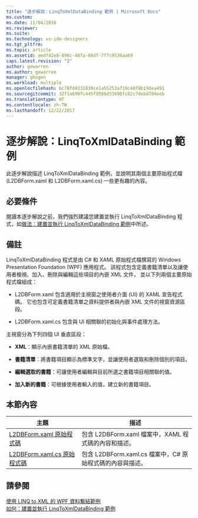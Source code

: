 ```yaml
---
title: "逐步解說︰LinqToXmlDataBinding 範例 | Microsoft Docs"
ms.custom: 
ms.date: 11/04/2016
ms.reviewer: 
ms.suite: 
ms.technology: vs-ide-designers
ms.tgt_pltfrm: 
ms.topic: article
ms.assetid: aedf42e8-896c-48fa-88df-7f7c9536aa69
caps.latest.revision: "2"
author: gewarren
ms.author: gewarren
manager: ghogen
ms.workload: multiple
ms.openlocfilehash: bc78fd4331839ce1a55253a719c40f8b19dea491
ms.sourcegitcommit: 32f1a690fc445f9586d53698fc82c7debd784eeb
ms.translationtype: HT
ms.contentlocale: zh-TW
ms.lasthandoff: 12/22/2017
---
```

# <a name="walkthrough-linqtoxmldatabinding-example"></a>逐步解說：LinqToXmlDataBinding 範例
此逐步解說描述 LinqToXmlDataBinding 範例，並說明其兩個主要原始程式檔 (L2DBForm.xaml 和 L2DBForm.xaml.cs) 一些更有趣的內容。  
  
## <a name="prerequisites"></a>必要條件  
 閱讀本逐步解說之前，我們強烈建議您建置並執行 LinqToXmlDataBinding 程式，如[做法：建置並執行 LinqToXmlDataBinding 範例](../designers/how-to-build-and-run-the-linqtoxmldatabinding-example.md)中所述。  
  
## <a name="remarks"></a>備註  
 LinqToXmlDataBinding 程式是由 C# 和 XAML 原始程式檔撰寫的 Windows Presentation Foundation (WPF) 應用程式。 該程式包含定義書籍清單以及讓使用者檢視、加入、刪除與編輯這些項目的內嵌 XML 文件， 並以下列兩個主要原始程式檔組成：  
  
-   L2DBForm.xaml 包含適用於主視窗之使用者介面 (UI) 的 XAML 宣告程式碼。 它也包含可定義書籍清單之資料提供者與內嵌 XML 文件的視窗資源區段。  
  
-   L2DBForm.xaml.cs 包含與 UI 相關聯的初始化與事件處理方法。  
  
 主視窗分為下列四個 UI 垂直區段：  
  
-   **XML**：顯示內嵌書籍清單的 XML 原始檔。  
  
-   **書籍清單**：將書籍項目顯示為標準文字，並讓使用者選取和刪除個別的項目。  
  
-   **編輯選取的書籍**：可讓使用者編輯與目前所選之書籍項目相關聯的值。  
  
-   **加入新的書籍**：可根據使用者輸入的值，建立新的書籍項目。  
  
## <a name="in-this-section"></a>本節內容  
  
|主題|描述|  
|-----------|-----------------|  
|[L2DBForm.xaml 原始程式碼](../designers/l2dbform-xaml-source-code.md)|包含 L2DBForm.xaml 檔案中，XAML 程式碼的內容和描述。|  
|[L2DBForm.xaml.cs 原始程式碼](../designers/l2dbform-xaml-cs-source-code.md)|包含 L2DBForm.xaml.cs 檔案中，C# 原始程式碼的內容與描述。|  
  
## <a name="see-also"></a>請參閱  
 [使用 LINQ to XML 的 WPF 資料繫結範例](../designers/wpf-data-binding-using-linq-to-xml-example.md)   
 [如何：建置並執行 LinqToXmlDataBinding 範例](../designers/how-to-build-and-run-the-linqtoxmldatabinding-example.md)